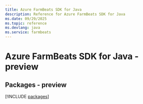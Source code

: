 ```yaml
---
title: Azure FarmBeats SDK for Java
description: Reference for Azure FarmBeats SDK for Java
ms.date: 09/29/2025
ms.topic: reference
ms.devlang: java
ms.service: farmbeats
---
```

# Azure FarmBeats SDK for Java - preview
## Packages - preview
[!INCLUDE [packages](farmbeats-index.md)]